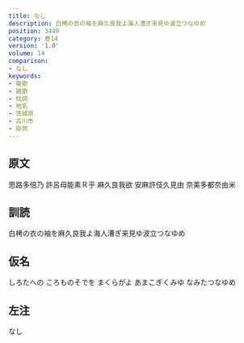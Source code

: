 ```yaml
---
title: なし
description: 白栲の衣の袖を麻久良我よ海人漕ぎ来見ゆ波立つなゆめ
position: 3449
category: 巻14
version: '1.0'
volume: 14
comparison:
- なし
keywords:
- 東歌
- 雑歌
- 枕詞
- 地名
- 茨城県
- 古川市
- 掛詞
---
```


## 原文

思路多倍乃 許呂母能素Ｒ乎 麻久良我欲 安麻許伎久見由 奈美多都奈由米

## 訓読

白栲の衣の袖を麻久良我よ海人漕ぎ来見ゆ波立つなゆめ

## 仮名

しろたへの ころものそでを まくらがよ あまこぎくみゆ なみたつなゆめ

## 左注

なし
